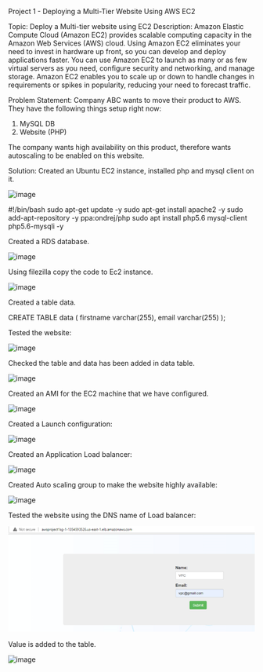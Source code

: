
Project 1 - Deploying a Multi-Tier Website Using AWS EC2

Topic: Deploy a Multi-tier website using EC2 
Description: Amazon Elastic Compute Cloud (Amazon EC2) provides scalable computing capacity in the Amazon Web Services (AWS) cloud. Using Amazon EC2 eliminates your need to invest in hardware up front, so you can develop and deploy applications faster. You can use Amazon EC2 to launch as many or as few virtual servers as you need, configure security and networking, and manage storage. Amazon EC2 enables you to scale up or down to handle changes in requirements or spikes in popularity, reducing your need to forecast traffic. 

Problem Statement: 
Company ABC wants to move their product to AWS. They have the following things setup right now: 
1. MySQL DB 
2. Website (PHP) 

The company wants high availability on this product, therefore wants autoscaling to be enabled on this website. 

Solution:
Created an Ubuntu EC2 instance, installed php and mysql client on it.  

![image](https://github.com/VibhorS1995/Deploying-a-Multi-Tier-Website-Using-AWS-EC2/tree/main/Project/Diagrams/Picture1.png)

#!/bin/bash
sudo apt-get update -y
sudo apt-get install apache2 -y
sudo add-apt-repository -y ppa:ondrej/php
sudo apt install php5.6 mysql-client php5.6-mysqli -y

Created a RDS database.

![image](https://github.com/VibhorS1995/Deploying-a-Multi-Tier-Website-Using-AWS-EC2/tree/main/Project/Diagrams/Picture2.png)
 
Using filezilla copy the code to Ec2 instance.

![image](https://github.com/VibhorS1995/Deploying-a-Multi-Tier-Website-Using-AWS-EC2/tree/main/Project/Diagrams/Picture3.png)


Created a table data.

CREATE TABLE data (
    firstname varchar(255),
    email varchar(255)
);

Tested the website:

![image](https://github.com/VibhorS1995/Deploying-a-Multi-Tier-Website-Using-AWS-EC2/tree/main/Project/Diagrams/Picture4.png)
 

Checked the table and data has been added in data table. 

![image](https://github.com/VibhorS1995/Deploying-a-Multi-Tier-Website-Using-AWS-EC2/tree/main/Project/Diagrams/Picture5.png)  

Created an AMI for the EC2 machine that we have configured.

![image](https://github.com/VibhorS1995/Deploying-a-Multi-Tier-Website-Using-AWS-EC2/tree/main/Project/Diagrams/Picture6.png)  

Created a Launch configuration:

![image](https://github.com/VibhorS1995/Deploying-a-Multi-Tier-Website-Using-AWS-EC2/tree/main/Project/Diagrams/Picture7.png)  

 Created an Application Load balancer:

![image](https://github.com/VibhorS1995/Deploying-a-Multi-Tier-Website-Using-AWS-EC2/tree/main/Project/Diagrams/Picture8.png)  


Created Auto scaling group to make the website highly available:

![image](https://github.com/VibhorS1995/Deploying-a-Multi-Tier-Website-Using-AWS-EC2/tree/main/Project/Diagrams/Picture9.png) 


Tested the website using the DNS name of Load balancer:
  
 ![image](https://github.com/VibhorS1995/Deploying-a-Multi-Tier-Website-Using-AWS-EC2/raw/main/Project/Diagrams/Picture10.png)   

Value is added to the table.

 ![image](https://github.com/VibhorS1995/Deploying-a-Multi-Tier-Website-Using-AWS-EC2/main/Project/Diagrams/Picture11.png) 

 
